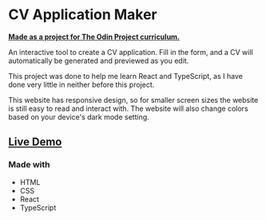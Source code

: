 # CV Application Maker

[**Made as a project for The Odin Project curriculum.**](https://www.theodinproject.com/paths/full-stack-javascript/courses/javascript/lessons/cv-application)

An interactive tool to create a CV application. Fill in the form, and a CV will automatically be generated and previewed as you edit.

This project was done to help me learn React and TypeScript, as I have done very little in neither before this project.

This website has responsive design, so for smaller screen sizes the website is still easy to read and interact with. The website will also change colors based on your device's dark mode setting.

## [Live Demo](https://atomicchocolate.github.io/cv-project/)

### Made with

- HTML
- CSS
- React
- TypeScript
